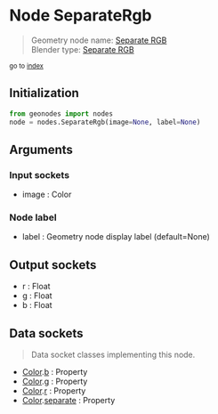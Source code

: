 
# Node SeparateRgb

> Geometry node name: [Separate RGB](https://docs.blender.org/manual/en/latest/modeling/geometry_nodes/color/separate_rgb.html)<br>
  Blender type: [Separate RGB](https://docs.blender.org/api/current/bpy.types.ShaderNodeSeparateRGB.html)
  
<sub>go to [index](/docs/index.md)</sub>

Initialization
--------------

```python
from geonodes import nodes
node = nodes.SeparateRgb(image=None, label=None)
```



## Arguments


### Input sockets

- image : Color

### Node label

- label : Geometry node display label (default=None)

## Output sockets

- r : Float
- g : Float
- b : Float

## Data sockets

> Data socket classes implementing this node.
  
  
- [Color](/docs/sockets/Color.md).[b](/docs/sockets/Color.md#b) : Property
- [Color](/docs/sockets/Color.md).[g](/docs/sockets/Color.md#g) : Property
- [Color](/docs/sockets/Color.md).[r](/docs/sockets/Color.md#r) : Property
- [Color](/docs/sockets/Color.md).[separate](/docs/sockets/Color.md#separate) : Property
  

